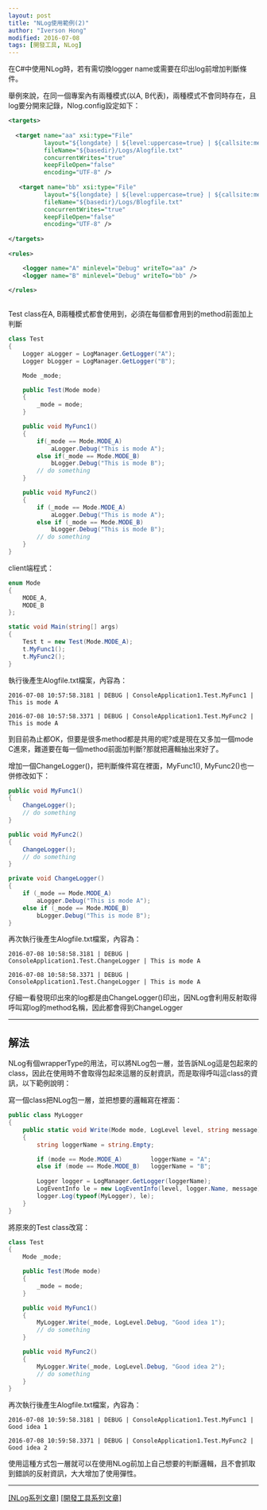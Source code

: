 ```yaml
---
layout: post
title: "NLog使用範例(2)"
author: "Iverson Hong"
modified: 2016-07-08
tags: [開發工具, NLog]
---
```


在C#中使用NLog時，若有需切換logger name或需要在印出log前增加判斷條件。

舉例來說，在同一個專案內有兩種模式(以A, B代表)，兩種模式不會同時存在，且log要分開來記錄，Nlog.config設定如下：

~~~xml
<targets>
    
  <target name="aa" xsi:type="File"
          layout="${longdate} | ${level:uppercase=true} | ${callsite:methodName=true} | ${message} ${onexception:${newline}${exception:format=tostring}} ${newline}"
          fileName="${basedir}/Logs/Alogfile.txt"
          concurrentWrites="true"
          keepFileOpen="false"
          encoding="UTF-8" />
    
   <target name="bb" xsi:type="File"
          layout="${longdate} | ${level:uppercase=true} | ${callsite:methodName=true} | ${message} ${onexception:${newline}${exception:format=tostring}} ${newline}"
          fileName="${basedir}/Logs/Blogfile.txt"
          concurrentWrites="true"
          keepFileOpen="false"
          encoding="UTF-8" />
    
</targets>
  
<rules>

    <logger name="A" minlevel="Debug" writeTo="aa" />
    <logger name="B" minlevel="Debug" writeTo="bb" />
    
</rules>
  
~~~

Test class在A, B兩種模式都會使用到，必須在每個都會用到的method前面加上判斷

~~~csharp
class Test
{
    Logger aLogger = LogManager.GetLogger("A");
    Logger bLogger = LogManager.GetLogger("B");

    Mode _mode;

    public Test(Mode mode)
    {
        _mode = mode;
    }

    public void MyFunc1()
    {
        if(_mode == Mode.MODE_A)
            aLogger.Debug("This is mode A");
        else if(_mode == Mode.MODE_B)
            bLogger.Debug("This is mode B");
        // do something 
    }

    public void MyFunc2()
    {
        if (_mode == Mode.MODE_A)
            aLogger.Debug("This is mode A");
        else if (_mode == Mode.MODE_B)
            bLogger.Debug("This is mode B");
        // do something 
    }
}
~~~

client端程式：

~~~csharp
enum Mode
{
    MODE_A,
    MODE_B
};

static void Main(string[] args)
{
    Test t = new Test(Mode.MODE_A);
    t.MyFunc1();
    t.MyFunc2();
}
~~~

執行後產生Alogfile.txt檔案，內容為：

    2016-07-08 10:57:58.3181 | DEBUG | ConsoleApplication1.Test.MyFunc1 | This is mode A  
    
    2016-07-08 10:57:58.3371 | DEBUG | ConsoleApplication1.Test.MyFunc2 | This is mode A  

到目前為止都OK，但要是很多method都是共用的呢?或是現在又多加一個mode C進來，難道要在每一個method前面加判斷?那就把邏輯抽出來好了。

增加一個ChangeLogger()，把判斷條件寫在裡面，MyFunc1(), MyFunc2()也一併修改如下：

~~~csharp
public void MyFunc1()
{
    ChangeLogger();
    // do something 
}

public void MyFunc2()
{
    ChangeLogger();
    // do something 
}

private void ChangeLogger()
{
    if (_mode == Mode.MODE_A)
        aLogger.Debug("This is mode A");
    else if (_mode == Mode.MODE_B)
        bLogger.Debug("This is mode B");
}
~~~

再次執行後產生Alogfile.txt檔案，內容為：
    
    2016-07-08 10:58:58.3181 | DEBUG | ConsoleApplication1.Test.ChangeLogger | This is mode A  
    
    2016-07-08 10:58:58.3371 | DEBUG | ConsoleApplication1.Test.ChangeLogger | This is mode A  

仔細一看發現印出來的log都是由ChangeLogger()印出，因NLog會利用反射取得呼叫寫log的method名稱，因此都會得到ChangeLogger

----------

## 解法 ##

NLog有個wrapperType的用法，可以將NLog包一層，並告訴NLog這是包起來的class，因此在使用時不會取得包起來這層的反射資訊，而是取得呼叫這class的資訊，以下範例說明：

寫一個class把NLog包一層，並把想要的邏輯寫在裡面：

~~~csharp
public class MyLogger
{
    public static void Write(Mode mode, LogLevel level, string message)
    {
        string loggerName = string.Empty;

        if (mode == Mode.MODE_A)        loggerName = "A";
        else if (mode == Mode.MODE_B)   loggerName = "B";
                
        Logger logger = LogManager.GetLogger(loggerName);
        LogEventInfo le = new LogEventInfo(level, logger.Name, message);
        logger.Log(typeof(MyLogger), le);
    }
}
~~~

將原來的Test class改寫：

~~~csharp
class Test
{
    Mode _mode;

    public Test(Mode mode)
    {
        _mode = mode;
    }

    public void MyFunc1()
    {
        MyLogger.Write(_mode, LogLevel.Debug, "Good idea 1");
        // do something 
    }

    public void MyFunc2()
    {
        MyLogger.Write(_mode, LogLevel.Debug, "Good idea 2");
        // do something 
    }
}
~~~

再次執行後產生Alogfile.txt檔案，內容為：

    2016-07-08 10:59:58.3181 | DEBUG | ConsoleApplication1.Test.MyFunc1 | Good idea 1  
    
    2016-07-08 10:59:58.3371 | DEBUG | ConsoleApplication1.Test.MyFunc2 | Good idea 2  

使用這種方式包一層就可以在使用NLog前加上自己想要的判斷邏輯，且不會抓取到錯誤的反射資訊，大大增加了使用彈性。

----------

[[NLog系列文章]](http://iverson127.github.io/tags/#NLog)
[[開發工具系列文章]](http://iverson127.github.io/tags/#開發工具)